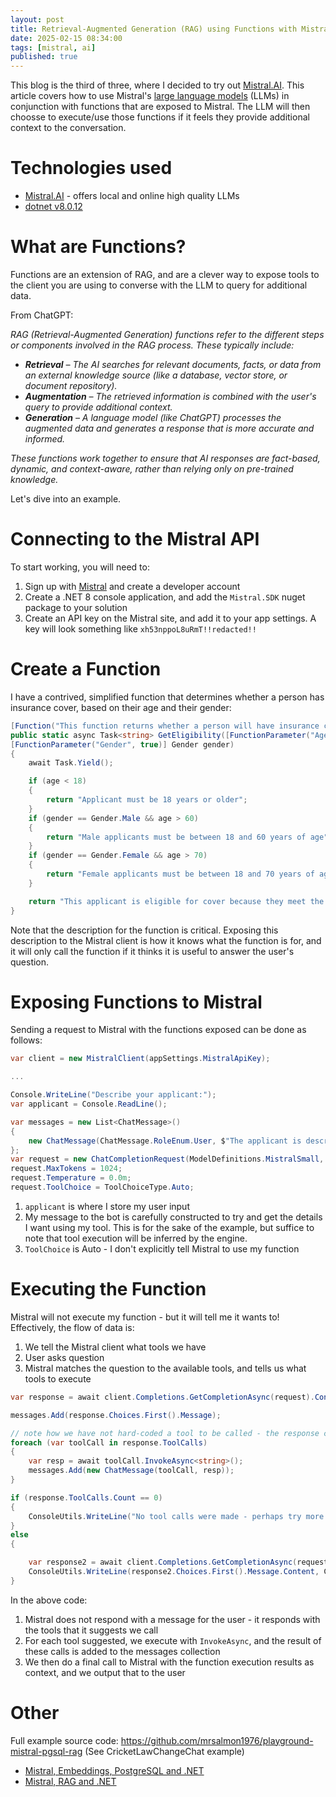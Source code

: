 ```yaml
---
layout: post
title: Retrieval-Augmented Generation (RAG) using Functions with Mistral and .NET
date: 2025-02-15 08:34:00
tags: [mistral, ai]
published: true
---
```


This blog is the third of three, where I decided to try out [Mistral.AI](https://mistral.ai). This article covers how to use Mistral's [large language models](https://mistral.ai/technology/#models) (LLMs) in conjunction with functions that are exposed to Mistral.  The LLM will then choosse to execute/use those functions if it feels they provide additional context to the conversation.

# Technologies used

- [Mistral.AI](https://mistral.ai/technology/#models) - offers local and online high quality LLMs 
- [dotnet v8.0.12](https://dotnet.microsoft.com/en-us/download) 

# What are Functions?

Functions are an extension of RAG, and are a clever way to expose tools to the client you are using to converse with the LLM to query for additional data.

From ChatGPT: 

*RAG (Retrieval-Augmented Generation) functions refer to the different steps or components involved in the RAG process. These typically include:*

 - ***Retrieval** – The AI searches for relevant documents, facts, or data from an external knowledge source (like a database, vector store, or document repository).*
 - ***Augmentation** – The retrieved information is combined with the user's query to provide additional context.*
 - ***Generation** – A language model (like ChatGPT) processes the augmented data and generates a response that is more accurate and informed.*
  
*These functions work together to ensure that AI responses are fact-based, dynamic, and context-aware, rather than relying only on pre-trained knowledge.*

Let's dive into an example.

# Connecting to the Mistral API

To start working, you will need to:

1. Sign up with [Mistral](https://mistral.ai/) and create a developer account
2. Create a .NET 8 console application, and add the `Mistral.SDK` nuget package to your solution
3. Create an API key on the Mistral site, and add it to your app settings.  A key will look something like `xh53nppoL8uRmT!!redacted!!`

# Create a Function

I have a contrived, simplified function that determines whether a person has insurance cover, based on their age and their gender:

```csharp
[Function("This function returns whether a person will have insurance coverage, based on their age and gender")]
public static async Task<string> GetEligibility([FunctionParameter("Age of applicant", true)] int age,
[FunctionParameter("Gender", true)] Gender gender)
{
    await Task.Yield();

    if (age < 18)
    {
        return "Applicant must be 18 years or older";
    }
    if (gender == Gender.Male && age > 60)
    {
        return "Male applicants must be between 18 and 60 years of age";
    }
    if (gender == Gender.Female && age > 70)
    {
        return "Female applicants must be between 18 and 70 years of age";
    }

    return "This applicant is eligible for cover because they meet the age and gender criteria.";
}
```

Note that the description for the function is critical.  Exposing this description to the Mistral client is how it knows what the function is for, and it will only call the function if it thinks it is useful to answer the user's question.

# Exposing Functions to Mistral

Sending a request to Mistral with the functions exposed can be done as follows:

```csharp
var client = new MistralClient(appSettings.MistralApiKey);

...

Console.WriteLine("Describe your applicant:");
var applicant = Console.ReadLine();

var messages = new List<ChatMessage>()
{
    new ChatMessage(ChatMessage.RoleEnum.User, $"The applicant is described as \"{applicant}\" - are they eligible for insurance cover?  Please provide the reason for the decision.")
};
var request = new ChatCompletionRequest(ModelDefinitions.MistralSmall, messages);
request.MaxTokens = 1024;
request.Temperature = 0.0m;
request.ToolChoice = ToolChoiceType.Auto;
```

1. `applicant` is where I store my user input
2. My message to the bot is carefully constructed to try and get the details I want using my tool.  This is for the sake of the example, but suffice to note that tool execution will be inferred by the engine.
3. `ToolChoice` is Auto - I don't explicitly tell Mistral to use my function

# Executing the Function 

Mistral will not execute my function - but it will tell me it wants to!  Effectively, the flow of data is:

1. We tell the Mistral client what tools we have
2. User asks question
3. Mistral matches the question to the available tools, and tells us what tools to execute

```csharp
var response = await client.Completions.GetCompletionAsync(request).ConfigureAwait(false);

messages.Add(response.Choices.First().Message);

// note how we have not hard-coded a tool to be called - the response contains data telling us that we should
foreach (var toolCall in response.ToolCalls)
{
    var resp = await toolCall.InvokeAsync<string>();
    messages.Add(new ChatMessage(toolCall, resp));
}

if (response.ToolCalls.Count == 0)
{
    ConsoleUtils.WriteLine("No tool calls were made - perhaps try more detail.", ConsoleColor.Red);
}
else
{

    var response2 = await client.Completions.GetCompletionAsync(request).ConfigureAwait(false);
    ConsoleUtils.WriteLine(response2.Choices.First().Message.Content, ConsoleColor.Green);
}
```

In the above code:

1. Mistral does not respond with a message for the user - it responds with the tools that it suggests we call
2. For each tool suggested, we execute with `InvokeAsync`, and the result of these calls is added to the messages collection
3. We then do a final call to Mistral with the function execution results as context, and we output that to the user

# Other

Full example source code: https://github.com/mrsalmon1976/playground-mistral-pgsql-rag (See CricketLawChangeChat example)

- [Mistral, Embeddings, PostgreSQL and .NET](https://software.safish.com/2025-02-15-mistral-embeddings-with-postgresql/) 
- [Mistral, RAG and .NET](https://software.safish.com/2025-02-15-mistral-rag/)
